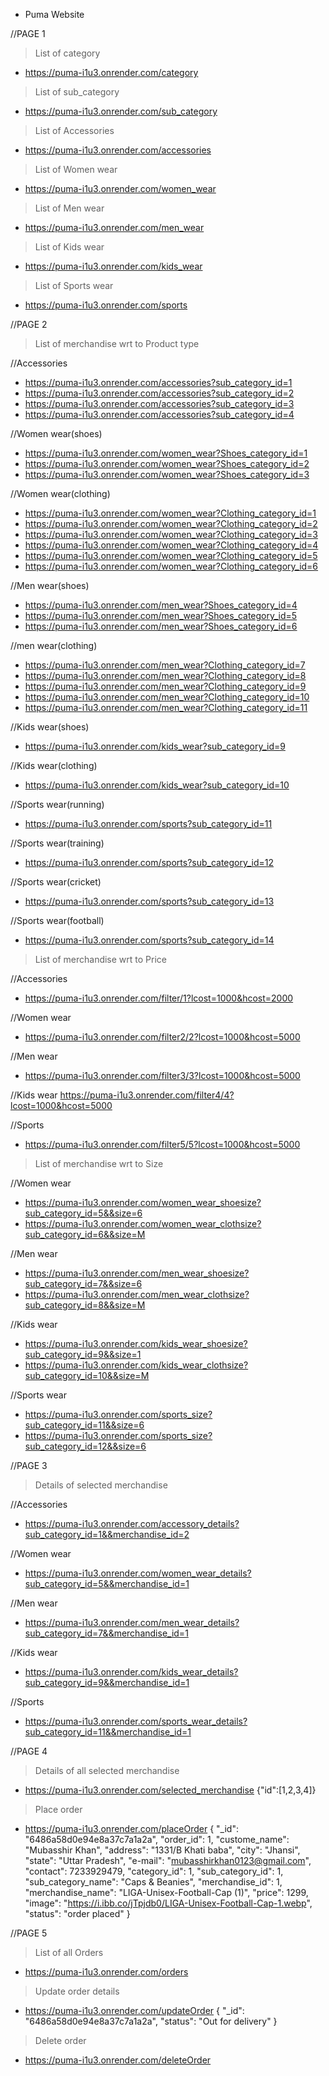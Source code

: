 * Puma Website

//PAGE 1

> List of category
* https://puma-i1u3.onrender.com/category

> List of sub_category
* https://puma-i1u3.onrender.com/sub_category

> List of Accessories 
* https://puma-i1u3.onrender.com/accessories

> List of Women wear
* https://puma-i1u3.onrender.com/women_wear

> List of Men wear
* https://puma-i1u3.onrender.com/men_wear

> List of Kids wear
* https://puma-i1u3.onrender.com/kids_wear

> List of Sports wear
* https://puma-i1u3.onrender.com/sports


//PAGE 2

> List of merchandise wrt to Product type

//Accessories
* https://puma-i1u3.onrender.com/accessories?sub_category_id=1
* https://puma-i1u3.onrender.com/accessories?sub_category_id=2
* https://puma-i1u3.onrender.com/accessories?sub_category_id=3
* https://puma-i1u3.onrender.com/accessories?sub_category_id=4

//Women wear(shoes)
* https://puma-i1u3.onrender.com/women_wear?Shoes_category_id=1
* https://puma-i1u3.onrender.com/women_wear?Shoes_category_id=2
* https://puma-i1u3.onrender.com/women_wear?Shoes_category_id=3

//Women wear(clothing)
* https://puma-i1u3.onrender.com/women_wear?Clothing_category_id=1
* https://puma-i1u3.onrender.com/women_wear?Clothing_category_id=2
* https://puma-i1u3.onrender.com/women_wear?Clothing_category_id=3
* https://puma-i1u3.onrender.com/women_wear?Clothing_category_id=4
* https://puma-i1u3.onrender.com/women_wear?Clothing_category_id=5
* https://puma-i1u3.onrender.com/women_wear?Clothing_category_id=6

//Men wear(shoes)
* https://puma-i1u3.onrender.com/men_wear?Shoes_category_id=4
* https://puma-i1u3.onrender.com/men_wear?Shoes_category_id=5
* https://puma-i1u3.onrender.com/men_wear?Shoes_category_id=6

//men wear(clothing)
* https://puma-i1u3.onrender.com/men_wear?Clothing_category_id=7
* https://puma-i1u3.onrender.com/men_wear?Clothing_category_id=8
* https://puma-i1u3.onrender.com/men_wear?Clothing_category_id=9
* https://puma-i1u3.onrender.com/men_wear?Clothing_category_id=10
* https://puma-i1u3.onrender.com/men_wear?Clothing_category_id=11

//Kids wear(shoes)
* https://puma-i1u3.onrender.com/kids_wear?sub_category_id=9

//Kids wear(clothing)
* https://puma-i1u3.onrender.com/kids_wear?sub_category_id=10

//Sports wear(running)
* https://puma-i1u3.onrender.com/sports?sub_category_id=11

//Sports wear(training)
* https://puma-i1u3.onrender.com/sports?sub_category_id=12

//Sports wear(cricket)
* https://puma-i1u3.onrender.com/sports?sub_category_id=13

//Sports wear(football)
* https://puma-i1u3.onrender.com/sports?sub_category_id=14


> List of merchandise wrt to Price

//Accessories
* https://puma-i1u3.onrender.com/filter/1?lcost=1000&hcost=2000

//Women wear
* https://puma-i1u3.onrender.com/filter2/2?lcost=1000&hcost=5000

//Men wear
* https://puma-i1u3.onrender.com/filter3/3?lcost=1000&hcost=5000

//Kids wear
 https://puma-i1u3.onrender.com/filter4/4?lcost=1000&hcost=5000

//Sports
* https://puma-i1u3.onrender.com/filter5/5?lcost=1000&hcost=5000

> List of merchandise wrt to Size

//Women wear
* https://puma-i1u3.onrender.com/women_wear_shoesize?sub_category_id=5&&size=6
* https://puma-i1u3.onrender.com/women_wear_clothsize?sub_category_id=6&&size=M

//Men wear
* https://puma-i1u3.onrender.com/men_wear_shoesize?sub_category_id=7&&size=6
* https://puma-i1u3.onrender.com/men_wear_clothsize?sub_category_id=8&&size=M

//Kids wear
* https://puma-i1u3.onrender.com/kids_wear_shoesize?sub_category_id=9&&size=1
* https://puma-i1u3.onrender.com/kids_wear_clothsize?sub_category_id=10&&size=M

//Sports wear
* https://puma-i1u3.onrender.com/sports_size?sub_category_id=11&&size=6
* https://puma-i1u3.onrender.com/sports_size?sub_category_id=12&&size=6

//PAGE 3

> Details of selected merchandise

//Accessories
* https://puma-i1u3.onrender.com/accessory_details?sub_category_id=1&&merchandise_id=2

//Women wear
* https://puma-i1u3.onrender.com/women_wear_details?sub_category_id=5&&merchandise_id=1

//Men wear
* https://puma-i1u3.onrender.com/men_wear_details?sub_category_id=7&&merchandise_id=1

//Kids wear
* https://puma-i1u3.onrender.com/kids_wear_details?sub_category_id=9&&merchandise_id=1

//Sports
* https://puma-i1u3.onrender.com/sports_wear_details?sub_category_id=11&&merchandise_id=1

//PAGE 4

> Details of all selected merchandise
* https://puma-i1u3.onrender.com/selected_merchandise {"id":[1,2,3,4]}

> Place order
* https://puma-i1u3.onrender.com/placeOrder  {
    "_id": "6486a58d0e94e8a37c7a1a2a",
    "order_id": 1,
    "custome_name": "Mubasshir Khan",
    "address": "1331/B Khati baba",
    "city": "Jhansi",
    "state": "Uttar Pradesh",
    "e-mail": "mubasshirkhan0123@gmail.com",
    "contact": 7233929479,
    "category_id": 1,
    "sub_category_id": 1,
    "sub_category_name": "Caps & Beanies",
    "merchandise_id": 1,
    "merchandise_name": "LIGA-Unisex-Football-Cap (1)",
    "price": 1299,
    "image": "https://i.ibb.co/jTpjdb0/LIGA-Unisex-Football-Cap-1.webp",
    "status": "order placed"
  }

//PAGE 5

> List of all Orders
* https://puma-i1u3.onrender.com/orders

> Update order details
* https://puma-i1u3.onrender.com/updateOrder {
    "_id": "6486a58d0e94e8a37c7a1a2a",
    "status": "Out for delivery"
}

> Delete order
* https://puma-i1u3.onrender.com/deleteOrder

<!-- > Payment Gateway -->
